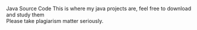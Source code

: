 Java Source Code
This is where my java projects are, feel free to download and study them<br>
Please take plagiarism matter seriously.
